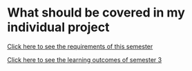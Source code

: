 # What should be covered in my individual project
[Click here to see the requirements of this semester](https://github.com/CrossyChainsaw/Portfolio/blob/master/School%20Sources/What%20should%20be%20covered%20in%20my%20individual%20project.pdf)

[Click here to see the learning outcomes of semester 3](https://github.com/CrossyChainsaw/Portfolio/blob/master/School%20Sources/Learning%20Outcomes%20S3.pdf)
